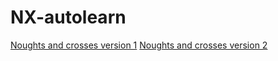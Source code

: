 # NX-autolearn
<a href="NX.html">Noughts and crosses version 1</a>
<a href="NX2.html">Noughts and crosses version 2</a>
